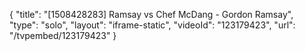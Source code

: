 {
    "title": "[1508428283] Ramsay vs Chef McDang - Gordon Ramsay",
    "type": "solo",
    "layout": "iframe-static",
    "videoId": "123179423",
    "url": "\/tvpembed\/123179423"
}